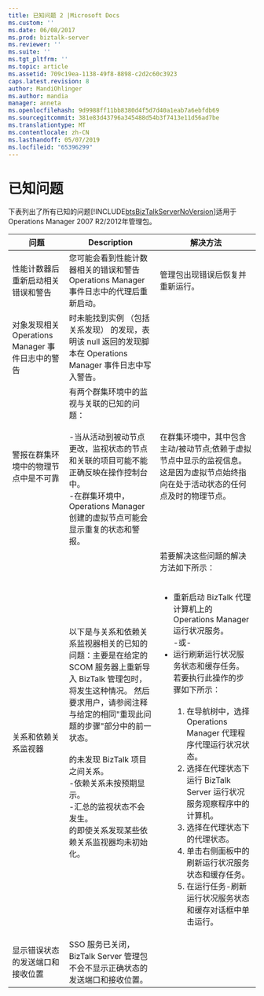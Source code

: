 ```yaml
---
title: 已知问题 2 |Microsoft Docs
ms.custom: ''
ms.date: 06/08/2017
ms.prod: biztalk-server
ms.reviewer: ''
ms.suite: ''
ms.tgt_pltfrm: ''
ms.topic: article
ms.assetid: 709c19ea-1138-49f8-8898-c2d2c60c3923
caps.latest.revision: 8
author: MandiOhlinger
ms.author: mandia
manager: anneta
ms.openlocfilehash: 9d9988ff11bb8380d4f5d7d40a1eab7a6ebfdb69
ms.sourcegitcommit: 381e83d43796a345488d54b3f7413e11d56ad7be
ms.translationtype: MT
ms.contentlocale: zh-CN
ms.lasthandoff: 05/07/2019
ms.locfileid: "65396299"
---
```

# <a name="known-issues"></a>已知问题
下表列出了所有已知的问题[!INCLUDE[btsBizTalkServerNoVersion](../includes/btsbiztalkservernoversion-md.md)]适用于 Operations Manager 2007 R2/2012年管理包。  
  
|问题|Description|解决方法|  
|-----------|-----------------|----------------|  
|性能计数器后重新启动相关错误和警告|您可能会看到性能计数器相关的错误和警告 Operations Manager 事件日志中的代理后重新启动。|管理包出现错误后恢复并重新运行。|  
|对象发现相关 Operations Manager 事件日志中的警告|时未能找到实例 （包括关系发现） 的发现，表明该 null 返回的发现脚本在 Operations Manager 事件日志中写入警告。||  
|警报在群集环境中的物理节点中是不可靠|有两个群集环境中的监视与关联的已知的问题：<br /><br /> -当从活动到被动节点更改，监视状态的节点和关联的项目可能不能正确反映在操作控制台中。<br />-在群集环境中，Operations Manager 创建的虚拟节点可能会显示重复的状态和警报。|在群集环境中，其中包含主动/被动节点;依赖于虚拟节点中显示的监视信息。 这是因为虚拟节点始终指向在处于活动状态的任何点及时的物理节点。|  
|关系和依赖关系监视器|以下是与关系和依赖关系监视器相关的已知的问题：主要是在给定的 SCOM 服务器上重新导入 BizTalk 管理包时，将发生这种情况。 然后要求用户，请参阅注释与给定的相同"重现此问题的步骤"部分中的前一状态。<br /><br /> 的未发现 BizTalk 项目之间关系。<br />-依赖关系未按预期显示。<br />-汇总的监视状态不会发生。<br />的即使关系发现某些依赖关系监视器均未初始化。|若要解决这些问题的解决方法如下所示：<br /><br /> <ul><li>重新启动 BizTalk 代理计算机上的 Operations Manager 运行状况服务。 <br />     -或-</li><li>运行刷新运行状况服务状态和缓存任务。 若要执行此操作的步骤如下所示：<br /><br /> <ol><li>在导航树中，选择 Operations Manager 代理程序代理运行状况状态。</li><li>选择在代理状态下运行 BizTalk Server 运行状况服务观察程序中的计算机。</li><li>选择在代理状态下的代理状态。</li><li>单击右侧面板中的刷新运行状况服务状态和缓存任务。</li><li>在运行任务-刷新运行状况服务状态和缓存对话框中单击运行。</li></ol></li></ul>|  
|显示错误状态的发送端口和接收位置|SSO 服务已关闭，BizTalk Server 管理包不会不显示正确状态的发送端口和接收位置。||